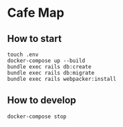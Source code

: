 # Cafe Map

## How to start

```
touch .env
docker-compose up --build
bundle exec rails db:create
bundle exec rails db:migrate
bundle exec rails webpacker:install
```

## How to develop
```
docker-compose stop
```
